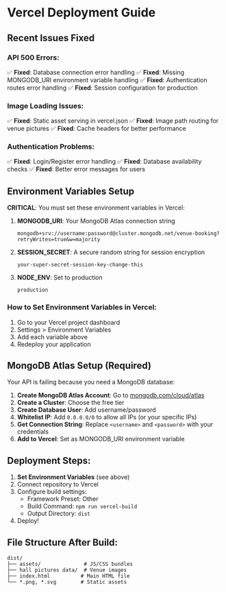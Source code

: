 # Vercel Deployment Guide

## Recent Issues Fixed

### API 500 Errors:
✅ **Fixed**: Database connection error handling
✅ **Fixed**: Missing MONGODB_URI environment variable handling
✅ **Fixed**: Authentication routes error handling
✅ **Fixed**: Session configuration for production

### Image Loading Issues:
✅ **Fixed**: Static asset serving in vercel.json
✅ **Fixed**: Image path routing for venue pictures
✅ **Fixed**: Cache headers for better performance

### Authentication Problems:
✅ **Fixed**: Login/Register error handling
✅ **Fixed**: Database availability checks
✅ **Fixed**: Better error messages for users

## Environment Variables Setup

**CRITICAL**: You must set these environment variables in Vercel:

1. **MONGODB_URI**: Your MongoDB Atlas connection string
   ```
   mongodb+srv://username:password@cluster.mongodb.net/venue-booking?retryWrites=true&w=majority
   ```

2. **SESSION_SECRET**: A secure random string for session encryption
   ```
   your-super-secret-session-key-change-this
   ```

3. **NODE_ENV**: Set to production
   ```
   production
   ```

### How to Set Environment Variables in Vercel:
1. Go to your Vercel project dashboard
2. Settings > Environment Variables
3. Add each variable above
4. Redeploy your application

## MongoDB Atlas Setup (Required)

Your API is failing because you need a MongoDB database:

1. **Create MongoDB Atlas Account**: Go to [mongodb.com/cloud/atlas](https://mongodb.com/cloud/atlas)
2. **Create a Cluster**: Choose the free tier
3. **Create Database User**: Add username/password
4. **Whitelist IP**: Add `0.0.0.0/0` to allow all IPs (or your specific IPs)
5. **Get Connection String**: Replace `<username>` and `<password>` with your credentials
6. **Add to Vercel**: Set as MONGODB_URI environment variable

## Deployment Steps:

1. **Set Environment Variables** (see above)
2. Connect repository to Vercel
3. Configure build settings:
   - Framework Preset: Other
   - Build Command: `npm run vercel-build`
   - Output Directory: `dist`
4. Deploy!

## File Structure After Build:
```
dist/
├── assets/              # JS/CSS bundles
├── hall pictures data/  # Venue images
├── index.html          # Main HTML file
└── *.png, *.svg        # Static assets
```